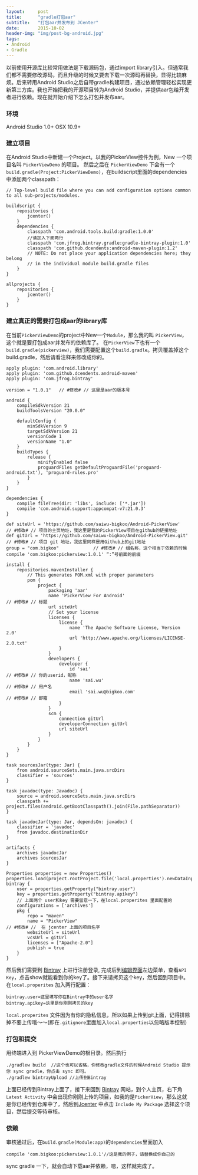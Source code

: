 ```yaml
---
layout:     post
title:      "gradle打包aar"
subtitle:   "打包aar并发布到 JCenter"
date:       2015-10-02
header-img: "img/post-bg-android.jpg"
tags:
- Android
- Gradle
---
```


以前使用开源库比较常用做法是下载源码包，通过import library引入。但通常我们都不需要修改源码，而且升级的时候又要去下载一次源码再替换，显得比较麻烦。后来转用Android Studio之后自带gradle构建项目，通过依赖管理轻松实现更新第三方库。我也开始把我的开源项目转为Android Studio，并提供aar包给开发者进行依赖。现在就开始介绍下怎么打包并发布aar。

### 环境
Android Studio 1.0+
OSX 10.9+

### 建立项目
在Android Studio中新建一个Project。以我的PickerView控件为例，New 一个项目名叫 `PickerViewDemo` 的项目。
然后之后在 `PickerViewDemo` 下会有一个`build.gradle(Project:PickerViewDemo)`，在buildscript里面的dependencies中添加两个classpath：

```
// Top-level build file where you can add configuration options common to all sub-projects/modules.

buildscript {
    repositories {
        jcenter()
    }
    dependencies {
        classpath 'com.android.tools.build:gradle:1.0.0'
        //请加入下面两行
        classpath 'com.jfrog.bintray.gradle:gradle-bintray-plugin:1.0'
        classpath 'com.github.dcendents:android-maven-plugin:1.2'
        // NOTE: Do not place your application dependencies here; they belong
        // in the individual module build.gradle files
    }
}

allprojects {
    repositories {
        jcenter()
    }
}
```

### 建立真正的需要打包成aar的library库
在当前`PickerViewDemo`的project中New一个`Module`，那么我的叫 `PickerView`，这个就是要打包成aar并发布的依赖库了。
在`PickerView`下也有一个`build.gradle(pickerview)`，我们需要配置这个`build.gradle`。拷贝覆盖掉这个 build.gradle，然后请看注释来修改成你的。

```
apply plugin: 'com.android.library'
apply plugin: 'com.github.dcendents.android-maven'
apply plugin: 'com.jfrog.bintray'

version = "1.0.1"   // #修改# // 这里是aar的版本号

android {
    compileSdkVersion 21
    buildToolsVersion "20.0.0"

    defaultConfig {
        minSdkVersion 9
        targetSdkVersion 21
        versionCode 1
        versionName "1.0"
    }
    buildTypes {
        release {
            minifyEnabled false
            proguardFiles getDefaultProguardFile('proguard-android.txt'), 'proguard-rules.pro'
        }
    }
}

dependencies {
    compile fileTree(dir: 'libs', include: ['*.jar'])
    compile 'com.android.support:appcompat-v7:21.0.3'
}

def siteUrl = 'https://github.com/saiwu-bigkoo/Android-PickerView'                        // #修改# // 项目的主页地址，我这里是我的PickerView项目在github的链接地址
def gitUrl = 'https://github.com/saiwu-bigkoo/Android-PickerView.git'                     // #修改# // 项目 git 地址，我这里同样是用Github上的git地址
group = "com.bigkoo"             // #修改# // 组名称，这个相当于依赖的时候 compile 'com.bigkoo:pickerview:1.0.1' “:”号前面的前缀

install {
    repositories.mavenInstaller {
        // This generates POM.xml with proper parameters
        pom {
            project {
                packaging 'aar'
                name 'PickerView For Android'                                   // #修改# // 标题
                url siteUrl
                // Set your license
                licenses {
                    license {
                        name 'The Apache Software License, Version 2.0'
                        url 'http://www.apache.org/licenses/LICENSE-2.0.txt'
                    }
                }
                developers {
                    developer {
                        id 'sai'                                           // #修改# // 你的userid，昵称
                        name 'sai.wu'                                       // #修改# // 用户名
                        email 'sai.wu@bigkoo.com'                               // #修改# // 邮箱
                    }
                }
                scm {
                    connection gitUrl
                    developerConnection gitUrl
                    url siteUrl
                }
            }
        }
    }
}

task sourcesJar(type: Jar) {
    from android.sourceSets.main.java.srcDirs
    classifier = 'sources'
}

task javadoc(type: Javadoc) {
    source = android.sourceSets.main.java.srcDirs
    classpath += project.files(android.getBootClasspath().join(File.pathSeparator))
}

task javadocJar(type: Jar, dependsOn: javadoc) {
    classifier = 'javadoc'
    from javadoc.destinationDir
}

artifacts {
    archives javadocJar
    archives sourcesJar
}

Properties properties = new Properties()
properties.load(project.rootProject.file('local.properties').newDataInputStream())
bintray {
    user = properties.getProperty("bintray.user")
    key = properties.getProperty("bintray.apikey")
    // 上面两个 user和key 需要留意一下，在local.properites 里面配置的
    configurations = ['archives']
    pkg {
        repo = "maven"
        name = "PickerView"                                                 // #修改# //  在 jcenter 上面的项目名字
        websiteUrl = siteUrl
        vcsUrl = gitUrl
        licenses = ["Apache-2.0"]
        publish = true
    }
}
```
然后我们需要到 [Bintray](https://bintray.com/) 上进行注册登录, 完成后到[编辑界面](https://bintray.com/profile/edit)左边菜单，查看`API Key`，点击show就能看到你的key了。接下来请拷贝这个key，然后回到项目中。
在`local.properites` 加入两行配置：

```
bintray.user=这里填写你在Bintray中的user名字
bintray.apikey=这里是你刚刚拷贝的key
```
`local.properites` 文件因为有你的隐私信息，所以如果上传到git上面，记得排除掉不要上传哦～～(即在`.gitignore`里面加入`local.properties`以忽略版本控制)

### 打包和提交
用终端进入到 PickerViewDemo的根目录。然后执行

```
./gradlew build  //这个也可以省略，你修改gradle文件的时候Android Studio 提示你 sync gradle，你点击 sync 即可。
./gradlew bintrayUpload //上传到Bintray
```
上面已经传到Bintray上面了，接下来回到 [Bintray](https://bintray.com/)  网站，到个人主页，右下角`Latest Activity` 中会出现你刚刚上传的项目，如我的是`PickerView`，那么这就是你已经传到仓库中了，然后到[Jcenter](https://bintray.com/bintray/jcenter/) 中点击 `Include My Package` 
选择这个项目，然后提交等待审核。

### 依赖
审核通过后，在`build.gradle(Module:app)`的`dependencies`里面加入

```
compile 'com.bigkoo:pickerview:1.0.1'//这是我的例子，请替换成你自己的
```
sync gradle 一下，就会自动下载aar并依赖，嗯，这样就完成了。